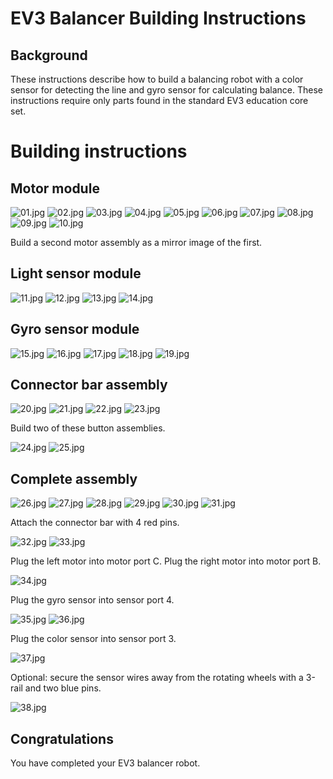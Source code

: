 # EV3 Balancer Building Instructions

## Background

These instructions describe how to build a balancing robot with a color sensor
for detecting the line and gyro sensor for calculating balance. These
instructions require only parts found in the standard EV3 education core set.

# Building instructions

## Motor module

![01.jpg](img/01.jpg)
![02.jpg](img/02.jpg)
![03.jpg](img/03.jpg)
![04.jpg](img/04.jpg)
![05.jpg](img/05.jpg)
![06.jpg](img/06.jpg)
![07.jpg](img/07.jpg)
![08.jpg](img/08.jpg)
![09.jpg](img/09.jpg)
![10.jpg](img/10.jpg)

Build a second motor assembly as a mirror image of the first.

## Light sensor module

![11.jpg](img/11.jpg)
![12.jpg](img/12.jpg)
![13.jpg](img/13.jpg)
![14.jpg](img/14.jpg)

## Gyro sensor module

![15.jpg](img/15.jpg)
![16.jpg](img/16.jpg)
![17.jpg](img/17.jpg)
![18.jpg](img/18.jpg)
![19.jpg](img/19.jpg)

## Connector bar assembly

![20.jpg](img/20.jpg)
![21.jpg](img/21.jpg)
![22.jpg](img/22.jpg)
![23.jpg](img/23.jpg)

Build two of these button assemblies.

![24.jpg](img/24.jpg)
![25.jpg](img/25.jpg)

## Complete assembly

![26.jpg](img/26.jpg)
![27.jpg](img/27.jpg)
![28.jpg](img/28.jpg)
![29.jpg](img/29.jpg)
![30.jpg](img/30.jpg)
![31.jpg](img/31.jpg)

Attach the connector bar with 4 red pins.

![32.jpg](img/32.jpg)
![33.jpg](img/33.jpg)

Plug the left motor into motor port C. Plug the right motor into motor port B.

![34.jpg](img/34.jpg)

Plug the gyro sensor into sensor port 4.

![35.jpg](img/35.jpg)
![36.jpg](img/36.jpg)

Plug the color sensor into sensor port 3.

![37.jpg](img/37.jpg)

Optional: secure the sensor wires away from the rotating wheels with a 3-rail
and two blue pins.

![38.jpg](img/38.jpg)

## Congratulations

You have completed your EV3 balancer robot.
